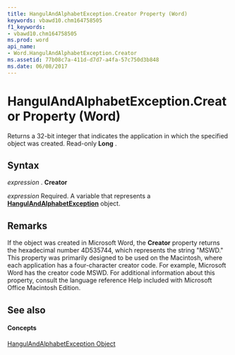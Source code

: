 ```yaml
---
title: HangulAndAlphabetException.Creator Property (Word)
keywords: vbawd10.chm164758505
f1_keywords:
- vbawd10.chm164758505
ms.prod: word
api_name:
- Word.HangulAndAlphabetException.Creator
ms.assetid: 77b08c7a-411d-d7d7-a4fa-57c750d3b848
ms.date: 06/08/2017
---
```



# HangulAndAlphabetException.Creator Property (Word)

Returns a 32-bit integer that indicates the application in which the specified object was created. Read-only  **Long** .


## Syntax

 _expression_ . **Creator**

 _expression_ Required. A variable that represents a **[HangulAndAlphabetException](Word.HangulAndAlphabetException.md)** object.


## Remarks

If the object was created in Microsoft Word, the  **Creator** property returns the hexadecimal number 4D535744, which represents the string "MSWD." This property was primarily designed to be used on the Macintosh, where each application has a four-character creator code. For example, Microsoft Word has the creator code MSWD. For additional information about this property, consult the language reference Help included with Microsoft Office Macintosh Edition.


## See also


#### Concepts


[HangulAndAlphabetException Object](Word.HangulAndAlphabetException.md)

